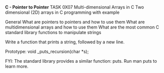 **C - Pointer to Pointer**
TASK 0X07
Multi-dimensional Arrays in C
Two dimensional (2D) arrays in C programming with example

General
What are pointers to pointers and how to use them
What are multidimensional arrays and how to use them
What are the most common C standard library functions to manipulate strings

Write a function that prints a string, followed by a new line.



Prototype: void _puts_recursion(char *s);

FYI: The standard library provides a similar function: puts. Run man puts to learn more.

